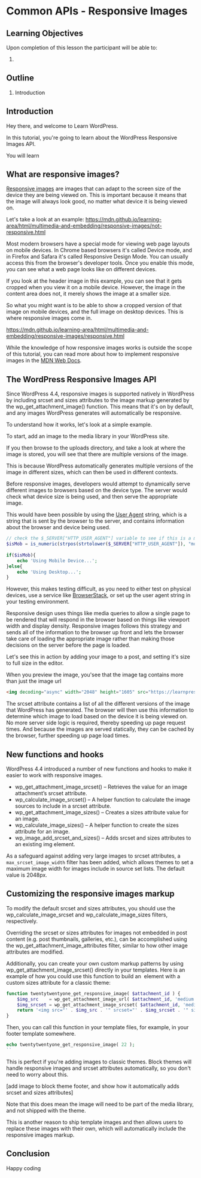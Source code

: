 # Common APIs - Responsive Images

## Learning Objectives

Upon completion of this lesson the participant will be able to:

1. 

## Outline

1. Introduction

## Introduction

Hey there, and welcome to Learn WordPress. 

In this tutorial, you're going to learn about the WordPress Responsive Images API.

You will learn 

## What are responsive images?

[Responsive images](https://developer.mozilla.org/en-US/docs/Learn/HTML/Multimedia_and_embedding/Responsive_images) are images that can adapt to the screen size of the device they are being viewed on. This is important because it means that the image will always look good, no matter what device it is being viewed on.

Let's take a look at an example: https://mdn.github.io/learning-area/html/multimedia-and-embedding/responsive-images/not-responsive.html

Most modern browsers have a special mode for viewing web page layouts on mobile devices. In Chrome based browsers it's called Device mode, and in Firefox and Safara it's called Responsive Design Mode. You can usually access this from the browser's developer tools. Once you enable this mode, you can see what a web page looks like on different devices.

If you look at the header image in this example, you can see that it gets cropped when you view it on a mobile device. However, the image in the content area does not, it merely shows the image at a smaller size. 

So what you might want is to be able to show a cropped version of that image on mobile devices, and the full image on desktop devices. This is where responsive images come in.

https://mdn.github.io/learning-area/html/multimedia-and-embedding/responsive-images/responsive.html

While the knowledge of how responsive images works is outside the scope of this tutorial, you can read more about how to implement responsive images in the [MDN Web Docs](https://developer.mozilla.org/en-US/docs/Learn/HTML/Multimedia_and_embedding/Responsive_images).

## The WordPress Responsive Images API

Since WordPress 4.4, responsive images is supported natively in WordPress by including srcset and sizes attributes to the image markup generated by the wp_get_attachment_image() function. This means that it's on by default, and any images WordPress generates will automatically be responsive. 

To understand how it works, let's look at a simple example. 

To start, add an image to the media library in your WordPress site. 

If you then browse to the uploads directory, and take a look at where the image is stored, you will see that there are multiple versions of the image. 

This is because WordPress automatically generates multiple versions of the image in different sizes, which can then be used in different contexts.

Before responsive images, developers would attempt to dynamically serve different images to browsers based on the device type. The server would check what device size is being used, and then serve the appropriate image. 

This would have been possible by using the [User Agent](https://www.codexworld.com/mobile-device-detection-in-php/) string, which is a string that is sent by the browser to the server, and contains information about the browser and device being used.

```php
// check the $_SERVER["HTTP_USER_AGENT"] variable to see if this is a mobile device request
$isMob = is_numeric(strpos(strtolower($_SERVER["HTTP_USER_AGENT"]), "mobile")); 
 
if($isMob){ 
    echo 'Using Mobile Device...'; 
}else{ 
    echo 'Using Desktop...'; 
}
```

However, this makes testing difficult, as you need to either test on physical devices, use a service like [BrowserStack](https://www.browserstack.com/), or set up the user agent string in your testing environment.

Responsive design uses things like media queries to allow a single page to be rendered that will respond in the browser based on things like viewport width and display density. Responsive images follows this strategy and sends all of the information to the browser up front and lets the browser take care of loading the appropriate image rather than making those decisions on the server before the page is loaded.

Let's see this in action by adding your image to a post, and setting it's size to full size in the editor.

When you preview the image, you'see that the image tag contains more than just the image url

```html
<img decoding="async" width="2048" height="1605" src="https://learnpress.test/wp-content/uploads/2023/07/4831876143_be927a496c_o.jpeg" alt="" class="wp-image-22" srcset="https://learnpress.test/wp-content/uploads/2023/07/4831876143_be927a496c_o.jpeg 2048w, https://learnpress.test/wp-content/uploads/2023/07/4831876143_be927a496c_o-300x235.jpeg 300w, https://learnpress.test/wp-content/uploads/2023/07/4831876143_be927a496c_o-1024x803.jpeg 1024w, https://learnpress.test/wp-content/uploads/2023/07/4831876143_be927a496c_o-768x602.jpeg 768w, https://learnpress.test/wp-content/uploads/2023/07/4831876143_be927a496c_o-1536x1204.jpeg 1536w" sizes="(max-width: 2048px) 100vw, 2048px">
```

The srcset attribute contains a list of all the different versions of the image that WordPress has generated. The browser will then use this information to determine which image to load based on the device it is being viewed on. No more server side logic is required, thereby speeding up page request times. And because the images are served statically, they can be cached by the browser, further speeding up page load times.

## New functions and hooks

WordPress 4.4 introduced a number of new functions and hooks to make it easier to work with responsive images.

 - wp_get_attachment_image_srcset() – Retrieves the value for an image attachment’s srcset attribute.
 - wp_calculate_image_srcset() – A helper function to calculate the image sources to include in a srcset attribute.
 - wp_get_attachment_image_sizes() – Creates a sizes attribute value for an image.
 - wp_calculate_image_sizes() – A helper function to create the sizes attribute for an image.
 - wp_image_add_srcset_and_sizes() – Adds srcset and sizes attributes to an existing img element.

As a safeguard against adding very large images to srcset attributes, a `max_srcset_image_width` filter has been added, which allows themes to set a maximum image width for images include in source set lists. The default value is 2048px.

## Customizing the responsive images markup

To modify the default srcset and sizes attributes, you should use the wp_calculate_image_srcset and wp_calculate_image_sizes filters, respectively.

Overriding the srcset or sizes attributes for images not embedded in post content (e.g. post thumbnails, galleries, etc.), can be accomplished using the wp_get_attachment_image_attributes filter, similar to how other image attributes are modified.

Additionally, you can create your own custom markup patterns by using wp_get_attachment_image_srcset() directly in your templates. Here is an example of how you could use this function to build an <img> element with a custom sizes attribute for a classic theme: 

```php
function twentytwentyone_get_responsive_image( $attachment_id ) {
	$img_src    = wp_get_attachment_image_url( $attachment_id, 'medium' );
	$img_srcset = wp_get_attachment_image_srcset( $attachment_id, 'medium' );
	return '<img src="' . $img_src . '" srcset="' . $img_srcset . '" sizes="(max-width: 50em) 87vw, 680px" alt="Our responsive image">';
}
```

Then, you can call this function in your template files, for example, in your footer template somewhere.

```php
echo twentytwentyone_get_responsive_image( 22 );
``
```

This is perfect if you're adding images to classic themes. Block themes will handle responsive images and srcset attributes automatically, so you don't need to worry about this.

[add image to block theme footer, and show how it automatically adds srcset and sizes attributes]

Note that this does mean the image will need to be part of the media library, and not shipped with the theme. 

This is another reason to ship template images and then allows users to replace these images with their own, which will automatically include the responsive images markup.

## Conclusion

Happy coding